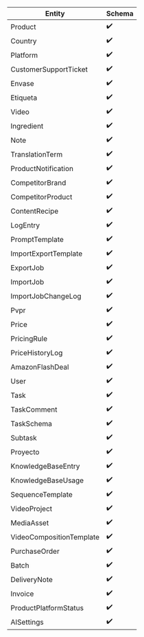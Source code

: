 | Entity | Schema |
|---|---|
| Product | ✔️ |
| Country | ✔️ |
| Platform | ✔️ |
| CustomerSupportTicket | ✔️ |
| Envase | ✔️ |
| Etiqueta | ✔️ |
| Video | ✔️ |
| Ingredient | ✔️ |
| Note | ✔️ |
| TranslationTerm | ✔️ |
| ProductNotification | ✔️ |
| CompetitorBrand | ✔️ |
| CompetitorProduct | ✔️ |
| ContentRecipe | ✔️ |
| LogEntry | ✔️ |
| PromptTemplate | ✔️ |
| ImportExportTemplate | ✔️ |
| ExportJob | ✔️ |
| ImportJob | ✔️ |
| ImportJobChangeLog | ✔️ |
| Pvpr | ✔️ |
| Price | ✔️ |
| PricingRule | ✔️ |
| PriceHistoryLog | ✔️ |
| AmazonFlashDeal | ✔️ |
| User | ✔️ |
| Task | ✔️ |
| TaskComment | ✔️ |
| TaskSchema | ✔️ |
| Subtask | ✔️ |
| Proyecto | ✔️ |
| KnowledgeBaseEntry | ✔️ |
| KnowledgeBaseUsage | ✔️ |
| SequenceTemplate | ✔️ |
| VideoProject | ✔️ |
| MediaAsset | ✔️ |
| VideoCompositionTemplate | ✔️ |
| PurchaseOrder | ✔️ |
| Batch | ✔️ |
| DeliveryNote | ✔️ |
| Invoice | ✔️ |
| ProductPlatformStatus | ✔️ |
| AISettings | ✔️ |
